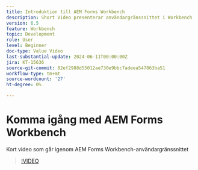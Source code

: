 ```yaml
---
title: Introduktion till AEM Forms Workbench
description: Short Video presenterar användargränssnittet i Workbench
version: 6.5
feature: Workbench
topic: Development
role: User
level: Beginner
doc-type: Value Video
last-substantial-update: 2024-06-11T00:00:00Z
jira: KT-15636
source-git-commit: 82ef2988d55012ae730e9bbc7adeea547863ba51
workflow-type: tm+mt
source-wordcount: '27'
ht-degree: 0%

---
```


# Komma igång med AEM Forms Workbench

Kort video som går igenom AEM Forms Workbench-användargränssnittet

>[!VIDEO](https://video.tv.adobe.com/v/3429493/?learn=on)
